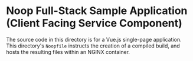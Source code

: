 # Noop Full-Stack Sample Application (Client Facing Service Component)

The source code in this directory is for a Vue.js single-page application. This directory's `Noopfile` instructs the creation of a compiled build, and hosts the resulting files within an NGINX container.